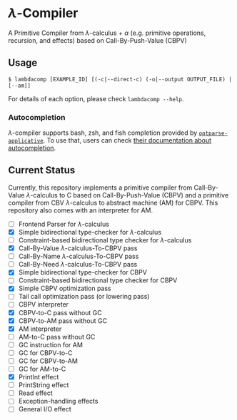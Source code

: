 # $\lambda$-Compiler

A Primitive Compiler from $\lambda$-calculus + $\alpha$ (e.g. primitive operations, recursion, and effects) based on Call-By-Push-Value (CBPV)

## Usage

```
$ lambdacomp [EXAMPLE_ID] [(-c|--direct-c) (-o|--output OUTPUT_FILE) | [--am]]
```

For details of each option, please check `lambdacomp --help`.

### Autocompletion

$\lambda$-compiler supports bash, zsh, and fish completion provided by
[`optparse-applicative`](https://hackage.haskell.org/package/optparse-applicative).
To use that, users can check [their documentation about autocompletion](https://github.com/pcapriotti/optparse-applicative?tab=readme-ov-file#bash-zsh-and-fish-completions).

## Current Status
Currently, this repository implements a primitive compiler from Call-By-Value $\lambda$-calculus to C based on Call-By-Push-Value (CBPV) and
a primitive compiler from CBV $\lambda$-calculus to abstract machine (AM) for CBPV. This repository also comes with an interpreter for AM.

- [ ] Frontend Parser for $\lambda$-calculus
- [x] Simple bidirectional type-checker for $\lambda$-calculus
- [ ] Constraint-based bidirectional type checker for $\lambda$-calculus
- [x] Call-By-Value $\lambda$-calculus-To-CBPV pass
- [ ] Call-By-Name $\lambda$-calculus-To-CBPV pass
- [ ] Call-By-Need $\lambda$-calculus-To-CBPV pass
- [x] Simple bidirectional type-checker for CBPV
- [ ] Constraint-based bidirectional type checker for CBPV
- [x] Simple CBPV optimization pass
- [ ] Tail call optimization pass (or lowering pass)
- [ ] CBPV interpreter
- [x] CBPV-to-C pass without GC
- [x] CBPV-to-AM pass without GC
- [x] AM interpreter
- [ ] AM-to-C pass without GC
- [ ] GC instruction for AM
- [ ] GC for CBPV-to-C
- [ ] GC for CBPV-to-AM
- [ ] GC for AM-to-C
- [x] PrintInt effect
- [ ] PrintString effect
- [ ] Read effect
- [ ] Exception-handling effects
- [ ] General I/O effect
